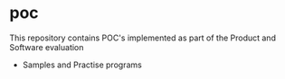 # poc
This repository contains POC's implemented as part of the Product and Software evaluation
* Samples and Practise programs

